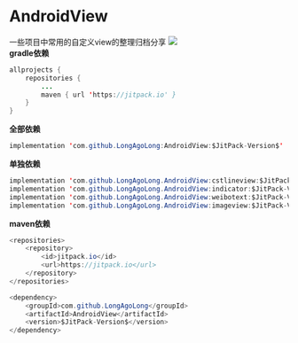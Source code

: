 # AndroidView
一些项目中常用的自定义view的整理归档分享 
[![](https://jitpack.io/v/LongAgoLong/AndroidView.svg)](https://jitpack.io/#LongAgoLong/AndroidView)    
**gradle依赖**
```java
allprojects {
	repositories {
		...
		maven { url 'https://jitpack.io' }
	}
}
```
**全部依赖**
```java
implementation 'com.github.LongAgoLong:AndroidView:$JitPack-Version$'
```
**单独依赖**
```java
implementation 'com.github.LongAgoLong.AndroidView:cstlineview:$JitPack-Version$'
implementation 'com.github.LongAgoLong.AndroidView:indicator:$JitPack-Version$'
implementation 'com.github.LongAgoLong.AndroidView:weibotext:$JitPack-Version$'
implementation 'com.github.LongAgoLong.AndroidView:imageview:$JitPack-Version$'
```
**maven依赖**
```java
<repositories>
	<repository>
		<id>jitpack.io</id>
		<url>https://jitpack.io</url>
	</repository>
</repositories>
```
```java
<dependency>
	<groupId>com.github.LongAgoLong</groupId>
	<artifactId>AndroidView</artifactId>
	<version>$JitPack-Version$</version>
</dependency>
```
